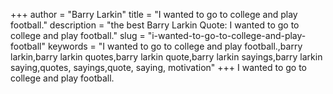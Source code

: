 +++
author = "Barry Larkin"
title = "I wanted to go to college and play football."
description = "the best Barry Larkin Quote: I wanted to go to college and play football."
slug = "i-wanted-to-go-to-college-and-play-football"
keywords = "I wanted to go to college and play football.,barry larkin,barry larkin quotes,barry larkin quote,barry larkin sayings,barry larkin saying,quotes, sayings,quote, saying, motivation"
+++
I wanted to go to college and play football.
